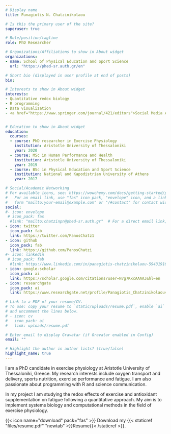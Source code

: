```yaml
---
# Display name
title: Panagiotis N. Chatzinikolaou

# Is this the primary user of the site?
superuser: true

# Role/position/tagline
role: PhD Researcher

# Organizations/Affiliations to show in About widget
organizations:
- name: School of Physical Education and Sport Science
  url: "https://phed-sr.auth.gr/en"

# Short bio (displayed in user profile at end of posts)
bio: 

# Interests to show in About widget
interests:
- Quantitative redox biology
- R programming
- Data visualization
- <a href="https://www.springer.com/journal/421/editors">Social Media Ambassador of the European Journal of Applied Physiology (Springer - Nature)</a>


# Education to show in About widget
education:
  courses:
  - course: PhD researcher in Exercise Physiology
    institution: Aristotle University of Thessaloniki
    year: 2020
  - course: MSc in Human Performance and Health
    institution: Aristotle University of Thessaloniki
    year: 2019
  - course: BSc in Physical Education and Sport Science
    institution: National and Kapodistrian University of Athens
    year: 2017

# Social/Academic Networking
# For available icons, see: https://wowchemy.com/docs/getting-started/page-builder/#icons
#   For an email link, use "fas" icon pack, "envelope" icon, and a link in the
#   form "mailto:your-email@example.com" or "/#contact" for contact widget.
social:
#- icon: envelope
 # icon_pack: fas
  #link: "mailto:chatzinpn@phed-sr.auth.gr"  # For a direct email link, use "mailto:chatzinpn@phed-sr.auth.gr" or '/#contact' to link with contact.
- icon: twitter
  icon_pack: fab
  link: https://twitter.com/PanosChatz1
- icon: github
  icon_pack: fab
  link: https://github.com/PanosChatzi
#- icon: linkedin
 # icon_pack: fab
  #link: https://www.linkedin.com/in/panagiotis-chatzinikolaou-594319168/
- icon: google-scholar
  icon_pack: ai
  link: https://scholar.google.com/citations?user=N7g7KxcAAAAJ&hl=en
- icon: researchgate
  icon_pack: ai
  link: https://www.researchgate.net/profile/Panagiotis_Chatzinikolaou4

# Link to a PDF of your resume/CV.
# To use: copy your resume to `static/uploads/resume.pdf`, enable `ai` icons in `params.toml`, 
# and uncomment the lines below.
# - icon: cv
#   icon_pack: ai
#   link: uploads/resume.pdf

# Enter email to display Gravatar (if Gravatar enabled in Config)
email: ""

# Highlight the author in author lists? (true/false)
highlight_name: true
---
```


I am a PhD candidate in exercise physiology at Aristotle University of Thessaloniki, Greece. My research interests include oxygen transport and delivery, sports nutrition, exercise performance and fatigue. I am also passionate about programming with R and science communication.

In my project I am studying the redox effects of exercise and antioxidant supplementation on fatigue following a quantitative approach. My aim is to implement systems biology and computational methods in the field of exercise physiology.

{{< icon name="download" pack="fas" >}} Download my {{< staticref "files/resume.pdf" "newtab" >}}Resume{{< /staticref >}}.
